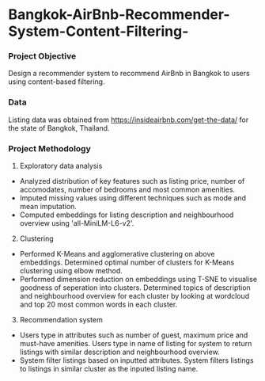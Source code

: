# Bangkok-AirBnb-Recommender-System-Content-Filtering-
### **Project Objective** 
Design a recommender system to recommend AirBnb in Bangkok to users using content-based filtering. 

### **Data**
Listing data was obtained from https://insideairbnb.com/get-the-data/ for the state of Bangkok, Thailand. 

### **Project Methodology**
1. Exploratory data analysis
- Analyzed distribution of key features such as listing price, number of accomodates, number of bedrooms and most common amenities.
- Imputed missing values using different techniques such as mode and mean imputation.
- Computed embeddings for listing description and neighbourhood overview using 'all-MiniLM-L6-v2'.

2. Clustering
- Performed K-Means and agglomerative clustering on above embeddings. Determined optimal number of clusters for K-Means clustering using elbow method. 
- Performed dimension reduction on embeddings using T-SNE to visualise goodness of seperation into clusters. Determined topics of description and neighbourhood overview for each cluster by looking at wordcloud and top 20 most common words in each cluster.

3. Recommendation system
- Users type in attributes such as number of guest, maximum price and must-have amenities. Users type in name of listing for system to return listings with similar description and neighbourhood overview.
- System filter listings based on inputted attributes. System filters listings to listings in similar cluster as the inputed listing name.

